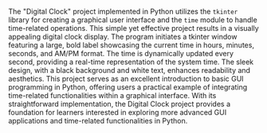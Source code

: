 The "Digital Clock" project implemented in Python utilizes the `tkinter` library for creating a graphical user interface and the `time` module to handle time-related operations. 
This simple yet effective project results in a visually appealing digital clock display. 
The program initiates a tkinter window featuring a large, bold label showcasing the current time in hours, minutes, seconds, and AM/PM format. 
The time is dynamically updated every second, providing a real-time representation of the system time. The sleek design, with a black background and white text, enhances readability and aesthetics. 
This project serves as an excellent introduction to basic GUI programming in Python, offering users a practical example of integrating time-related functionalities within a graphical interface. 
With its straightforward implementation, the Digital Clock project provides a foundation for learners interested in exploring more advanced GUI applications and time-related functionalities in Python.
